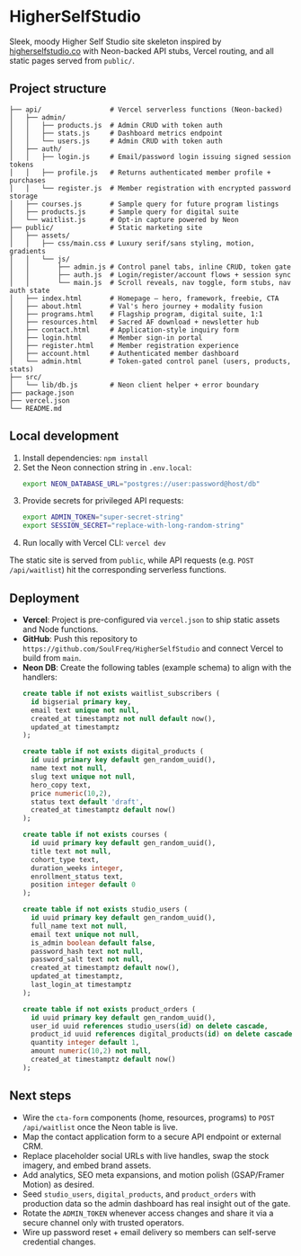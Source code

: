 # HigherSelfStudio

Sleek, moody Higher Self Studio site skeleton inspired by [higherselfstudio.co](https://higherselfstudio.co) with Neon-backed API stubs, Vercel routing, and all static pages served from `public/`.

## Project structure

```
├── api/                 # Vercel serverless functions (Neon-backed)
│   ├── admin/
│   │   ├── products.js  # Admin CRUD with token auth
│   │   ├── stats.js     # Dashboard metrics endpoint
│   │   └── users.js     # Admin CRUD with token auth
│   ├── auth/
│   │   ├── login.js     # Email/password login issuing signed session tokens
│   │   ├── profile.js   # Returns authenticated member profile + purchases
│   │   └── register.js  # Member registration with encrypted password storage
│   ├── courses.js       # Sample query for future program listings
│   ├── products.js      # Sample query for digital suite
│   └── waitlist.js      # Opt-in capture powered by Neon
├── public/              # Static marketing site
│   ├── assets/
│   │   ├── css/main.css # Luxury serif/sans styling, motion, gradients
│   │   └── js/
│   │       ├── admin.js # Control panel tabs, inline CRUD, token gate
│   │       ├── auth.js  # Login/register/account flows + session sync
│   │       └── main.js  # Scroll reveals, nav toggle, form stubs, nav auth state
│   ├── index.html       # Homepage — hero, framework, freebie, CTA
│   ├── about.html       # Val's hero journey + modality fusion
│   ├── programs.html    # Flagship program, digital suite, 1:1
│   ├── resources.html   # Sacred AF download + newsletter hub
│   ├── contact.html     # Application-style inquiry form
│   ├── login.html       # Member sign-in portal
│   ├── register.html    # Member registration experience
│   ├── account.html     # Authenticated member dashboard
│   └── admin.html       # Token-gated control panel (users, products, stats)
├── src/
│   └── lib/db.js        # Neon client helper + error boundary
├── package.json
├── vercel.json
└── README.md
```

## Local development

1. Install dependencies: `npm install`
2. Set the Neon connection string in `.env.local`:
   ```bash
   export NEON_DATABASE_URL="postgres://user:password@host/db"
   ```
3. Provide secrets for privileged API requests:
   ```bash
   export ADMIN_TOKEN="super-secret-string"
   export SESSION_SECRET="replace-with-long-random-string"
   ```
4. Run locally with Vercel CLI: `vercel dev`

The static site is served from `public`, while API requests (e.g. `POST /api/waitlist`) hit the corresponding serverless functions.

## Deployment

- **Vercel**: Project is pre-configured via `vercel.json` to ship static assets and Node functions.
- **GitHub**: Push this repository to `https://github.com/SoulFreq/HigherSelfStudio` and connect Vercel to build from `main`.
- **Neon DB**: Create the following tables (example schema) to align with the handlers:
  ```sql
  create table if not exists waitlist_subscribers (
    id bigserial primary key,
    email text unique not null,
    created_at timestamptz not null default now(),
    updated_at timestamptz
  );

  create table if not exists digital_products (
    id uuid primary key default gen_random_uuid(),
    name text not null,
    slug text unique not null,
    hero_copy text,
    price numeric(10,2),
    status text default 'draft',
    created_at timestamptz default now()
  );

  create table if not exists courses (
    id uuid primary key default gen_random_uuid(),
    title text not null,
    cohort_type text,
    duration_weeks integer,
    enrollment_status text,
    position integer default 0
  );

  create table if not exists studio_users (
    id uuid primary key default gen_random_uuid(),
    full_name text not null,
    email text unique not null,
    is_admin boolean default false,
    password_hash text not null,
    password_salt text not null,
    created_at timestamptz default now(),
    updated_at timestamptz,
    last_login_at timestamptz
  );

  create table if not exists product_orders (
    id uuid primary key default gen_random_uuid(),
    user_id uuid references studio_users(id) on delete cascade,
    product_id uuid references digital_products(id) on delete cascade,
    quantity integer default 1,
    amount numeric(10,2) not null,
    created_at timestamptz default now()
  );
  ```

## Next steps

- Wire the `cta-form` components (home, resources, programs) to `POST /api/waitlist` once the Neon table is live.
- Map the contact application form to a secure API endpoint or external CRM.
- Replace placeholder social URLs with live handles, swap the stock imagery, and embed brand assets.
- Add analytics, SEO meta expansions, and motion polish (GSAP/Framer Motion) as desired.
- Seed `studio_users`, `digital_products`, and `product_orders` with production data so the admin dashboard has real insight out of the gate.
- Rotate the `ADMIN_TOKEN` whenever access changes and share it via a secure channel only with trusted operators.
- Wire up password reset + email delivery so members can self-serve credential changes.
